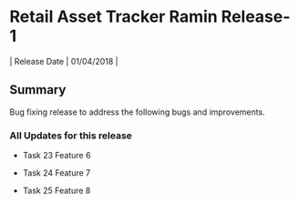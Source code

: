 # Retail Asset Tracker Ramin Release-1 

| Release Date     | 01/04/2018 |

## Summary
Bug fixing release to address the following bugs and improvements.

### All Updates for this release


* Task 23 Feature 6

* Task 24 Feature 7

* Task 25 Feature 8

